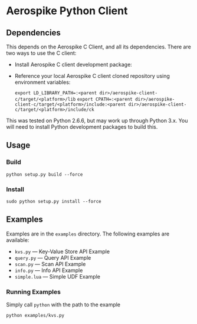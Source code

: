 # Aerospike Python Client

## Dependencies

This depends on the Aerospike C Client, and all its dependencies. There are two ways to use the C client:

* Install Aerospike C client development package: 

* Reference your local Aerospike C client cloned repository using environment variables:

	`export LD_LIBRARY_PATH=:<parent dir>/aerospike-client-c/target/<platform>/lib`	
	`export CPATH=:<parent dir>/aerospike-client-c/target/<platform>/include:<parent dir>/aerospike-client-c/target/<platform>/include/ck`

This was tested on Python 2.6.6, but may work up through Python 3.x. You will need to install Python development packages to build this.

## Usage

### Build

	python setup.py build --force
	
### Install
	
	sudo python setup.py install --force

## Examples

Examples are in the `examples` directory. The following examples are available:

* `kvs.py` — Key-Value Store API Example
* `query.py` — Query API Example
* `scan.py` — Scan API Example
* `info.py` — Info API Example
* `simple.lua` — Simple UDF Example

### Running Examples

Simply call `python` with the path to the example

	python examples/kvs.py

